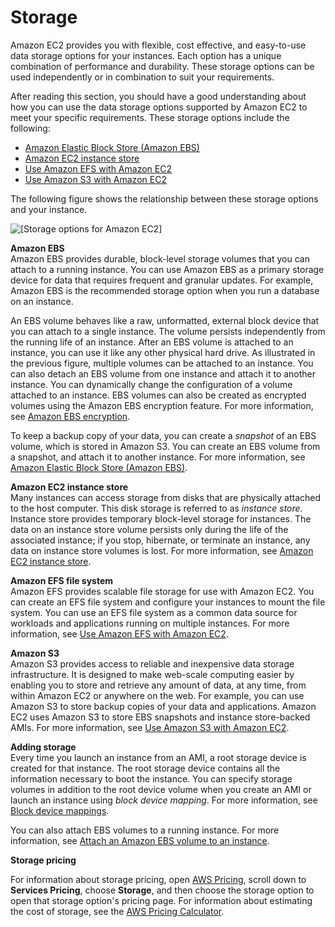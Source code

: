 # Storage<a name="Storage"></a>

Amazon EC2 provides you with flexible, cost effective, and easy\-to\-use data storage options for your instances\. Each option has a unique combination of performance and durability\. These storage options can be used independently or in combination to suit your requirements\.

After reading this section, you should have a good understanding about how you can use the data storage options supported by Amazon EC2 to meet your specific requirements\. These storage options include the following:
+ [Amazon Elastic Block Store \(Amazon EBS\)](AmazonEBS.md)
+ [Amazon EC2 instance store](InstanceStorage.md)
+ [Use Amazon EFS with Amazon EC2](AmazonEFS.md)
+ [Use Amazon S3 with Amazon EC2](AmazonS3.md)

The following figure shows the relationship between these storage options and your instance\.

![\[Storage options for Amazon EC2\]](http://docs.aws.amazon.com/AWSEC2/latest/UserGuide/images/architecture_storage.png)

**Amazon EBS**  
Amazon EBS provides durable, block\-level storage volumes that you can attach to a running instance\. You can use Amazon EBS as a primary storage device for data that requires frequent and granular updates\. For example, Amazon EBS is the recommended storage option when you run a database on an instance\.

An EBS volume behaves like a raw, unformatted, external block device that you can attach to a single instance\. The volume persists independently from the running life of an instance\. After an EBS volume is attached to an instance, you can use it like any other physical hard drive\. As illustrated in the previous figure, multiple volumes can be attached to an instance\. You can also detach an EBS volume from one instance and attach it to another instance\. You can dynamically change the configuration of a volume attached to an instance\. EBS volumes can also be created as encrypted volumes using the Amazon EBS encryption feature\. For more information, see [Amazon EBS encryption](EBSEncryption.md)\.

To keep a backup copy of your data, you can create a *snapshot* of an EBS volume, which is stored in Amazon S3\. You can create an EBS volume from a snapshot, and attach it to another instance\. For more information, see [Amazon Elastic Block Store \(Amazon EBS\)](AmazonEBS.md)\.

**Amazon EC2 instance store**  
Many instances can access storage from disks that are physically attached to the host computer\. This disk storage is referred to as *instance store*\. Instance store provides temporary block\-level storage for instances\. The data on an instance store volume persists only during the life of the associated instance; if you stop, hibernate, or terminate an instance, any data on instance store volumes is lost\. For more information, see [Amazon EC2 instance store](InstanceStorage.md)\.

**Amazon EFS file system**  
Amazon EFS provides scalable file storage for use with Amazon EC2\. You can create an EFS file system and configure your instances to mount the file system\. You can use an EFS file system as a common data source for workloads and applications running on multiple instances\. For more information, see [Use Amazon EFS with Amazon EC2](AmazonEFS.md)\.

**Amazon S3**  
Amazon S3 provides access to reliable and inexpensive data storage infrastructure\. It is designed to make web\-scale computing easier by enabling you to store and retrieve any amount of data, at any time, from within Amazon EC2 or anywhere on the web\. For example, you can use Amazon S3 to store backup copies of your data and applications\. Amazon EC2 uses Amazon S3 to store EBS snapshots and instance store\-backed AMIs\. For more information, see [Use Amazon S3 with Amazon EC2](AmazonS3.md)\.

**Adding storage**  
Every time you launch an instance from an AMI, a root storage device is created for that instance\. The root storage device contains all the information necessary to boot the instance\. You can specify storage volumes in addition to the root device volume when you create an AMI or launch an instance using *block device mapping*\. For more information, see [Block device mappings](block-device-mapping-concepts.md)\.

You can also attach EBS volumes to a running instance\. For more information, see [Attach an Amazon EBS volume to an instance](ebs-attaching-volume.md)\.

**Storage pricing**

For information about storage pricing, open [AWS Pricing](https://aws.amazon.com/pricing/), scroll down to **Services Pricing**, choose **Storage**, and then choose the storage option to open that storage option's pricing page\. For information about estimating the cost of storage, see the [AWS Pricing Calculator](https://calculator.aws/#/)\.